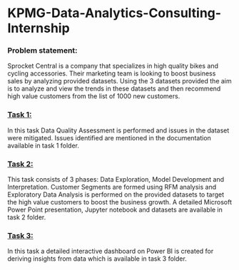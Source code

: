 # KPMG-Data-Analytics-Consulting-Internship

### Problem statement:

Sprocket Central is a company that specializes in high quality bikes and cycling accessories. Their marketing team is looking to boost business sales by analyzing provided datasets. Using the 3 datasets provided the aim is to analyze and view the trends in these datasets and then recommend high value customers from the list of 1000 new customers.

### <a href="https://github.com/Haseeb983/KPMG-Data-Analytics-Consulting-Internship/tree/main/Module%201">Task 1:<a/>
  
In this task Data Quality Assessment is performed and issues in the dataset were mitigated. Issues identified are mentioned in the documentation available in task 1 folder.

### <a href="https://github.com/Haseeb983/KPMG-Data-Analytics-Consulting-Internship/tree/main/Module%202">Task 2:<a/>

This task consists of 3 phases: Data Exploration, Model Development and Interpretation. Customer Segments are formed using RFM analysis and Exploratory Data Analysis is performed on the provided datasets to target the high value customers to boost the business growth. A detailed Microsoft Power Point presentation, Jupyter notebook and datasets are available in task 2 folder.

### <a href="https://github.com/Haseeb983/KPMG-Data-Analytics-Consulting-Internship/tree/main/Module%203">Task 3:<a/>

In this task a detailed interactive dashboard on Power BI is created for deriving insights from data which is available in task 3 folder.


